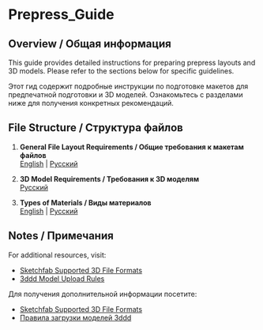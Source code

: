 # Prepress_Guide

## Overview / Общая информация

This guide provides detailed instructions for preparing prepress layouts and 3D models. Please refer to the sections below for specific guidelines.

Этот гид содержит подробные инструкции по подготовке макетов для предпечатной подготовки и 3D моделей. Ознакомьтесь с разделами ниже для получения конкретных рекомендаций.

## File Structure / Структура файлов

1. **General File Layout Requirements / Общие требования к макетам файлов**  
   [English](./File%20Package_requirements.md) | [Русский](./Требования_к_макетам_файлов.md)

2. **3D Model Requirements / Требования к 3D моделям**  
   [Русский](./Требования_к_3D)

3. **Types of Materials / Виды материалов**  
   [English](./Types_of_materials.md) | [Русский](./Виды%20материалов.md)


## Notes / Примечания

For additional resources, visit:  
- [Sketchfab Supported 3D File Formats](https://help.sketchfab.com/hc/en-us/articles/202508396-Supported-3D-File-Formats)  
- [3ddd Model Upload Rules](https://3ddd.ru/blog/post/pravila_zagruzki_modelei)

Для получения дополнительной информации посетите:  
- [Sketchfab Supported 3D File Formats](https://help.sketchfab.com/hc/en-us/articles/202508396-Supported-3D-File-Formats)  
- [Правила загрузки моделей 3ddd](https://3ddd.ru/blog/post/pravila_zagruzki_modelei)
